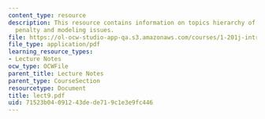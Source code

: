 ```yaml
---
content_type: resource
description: This resource contains information on topics hierarchy of choices, transfer
  penalty and modeling issues.
file: https://ol-ocw-studio-app-qa.s3.amazonaws.com/courses/1-201j-introduction-to-transportation-systems-fall-2006/71523b04091243dede719c1e3e9fc446_lect9.pdf
file_type: application/pdf
learning_resource_types:
- Lecture Notes
ocw_type: OCWFile
parent_title: Lecture Notes
parent_type: CourseSection
resourcetype: Document
title: lect9.pdf
uid: 71523b04-0912-43de-de71-9c1e3e9fc446
---
```


